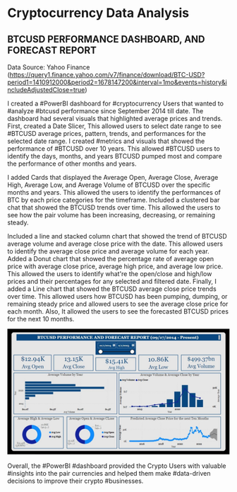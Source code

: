 # Cryptocurrency Data Analysis
## BTCUSD PERFORMANCE DASHBOARD, AND FORECAST REPORT

Data Source: Yahoo Finance (https://query1.finance.yahoo.com/v7/finance/download/BTC-USD?period1=1410912000&period2=1678147200&interval=1mo&events=history&includeAdjustedClose=true)

I created a #PowerBI dashboard for #cryptocurrency Users that wanted to #analyze #btcusd performance since September 2014 till date. The dashboard had several visuals that highlighted average prices and trends.
First, created a Date Slicer, This allowed users to select date range to see #BTCUSD average prices, pattern, trends, and performances for the selected date range.
I created #metrics and visuals that showed the performance of #BTCUSD over 10 years. This allowed #BTCUSD users to identify the days, months, and years BTCUSD pumped most and compare the performance of other months and years.

I added Cards that displayed the Average Open, Average Close, Average High, Average Low, and Average Volume of BTCUSD over the specific months and years. This allowed the users to identify the performances of BTC by each price categories for the timeframe. 
Included a clustered bar chat that showed the BTCUSD trends over time. This allowed the users to see how the pair volume has been increasing, decreasing, or remaining steady.

Included a line and stacked column chart that showed the trend of BTCUSD average volume and average close price with the date. This allowed users to identify the average close price and average volume for each year.
Added a Donut chart that showed the percentage rate of average open price with average close price, average high price, and average low price. This allowed the users to identify what're the open/close and high/low prices and their percentages for any selected and filtered date.
Finally, I added a Line chart that showed the BTCUSD average close price trends over time. This allowed users how BTCUSD has been pumping, dumping, or remaining steady price and allowed users to see the average close price for each month. Also, It allowed the users to see the forecasted BTCUSD prices for the next 10 months. 

![Dashboard](https://github.com/rajikudusadewale/BTCUSD-REPORT/blob/main/BTCUSD%20Dashboard.jpg)

Overall, the #PowerBI #dashboard provided the Crypto Users with valuable #insights into the pair currencies and helped them make #data-driven decisions to improve their crypto #businesses.

